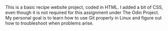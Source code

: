 This is a basic recipe website project, coded in HTML. I added a bit of CSS, even though it is not required for this assignment under The Odin Project. 
My personal goal is to learn how to use Git properly in Linux and figure out how to troubleshoot when problems arise. 